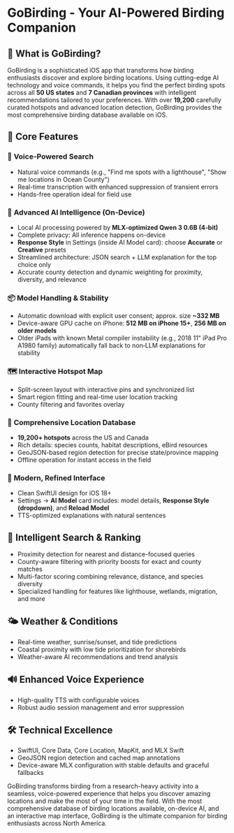 # GoBirding - Your AI-Powered Birding Companion

## 🎯 **What is GoBirding?**

GoBirding is a sophisticated iOS app that transforms how birding enthusiasts discover and explore birding locations. Using cutting-edge AI technology and voice commands, it helps you find the perfect birding spots across all **50 US states** and **7 Canadian provinces** with intelligent recommendations tailored to your preferences. With over **19,200** carefully curated hotspots and advanced location detection, GoBirding provides the most comprehensive birding database available on iOS.

## 🚀 **Core Features**

### 🎤 **Voice-Powered Search**
- Natural voice commands (e.g., "Find me spots with a lighthouse", "Show me locations in Ocean County")
- Real-time transcription with enhanced suppression of transient errors
- Hands-free operation ideal for field use

### 🤖 **Advanced AI Intelligence (On-Device)**
- Local AI processing powered by **MLX-optimized Qwen 3 0.6B (4‑bit)**
- Complete privacy: All inference happens on-device
- **Response Style** in Settings (inside AI Model card): choose **Accurate** or **Creative** presets
- Streamlined architecture: JSON search + LLM explanation for the top choice only
- Accurate county detection and dynamic weighting for proximity, diversity, and relevance

### 📦 **Model Handling & Stability**
- Automatic download with explicit user consent; approx. size **~332 MB**
- Device-aware GPU cache on iPhone: **512 MB on iPhone 15+**, **256 MB on older models**
- Older iPads with known Metal compiler instability (e.g., 2018 11" iPad Pro A1980 family) automatically fall back to non‑LLM explanations for stability

### 🗺️ **Interactive Hotspot Map**
- Split-screen layout with interactive pins and synchronized list
- Smart region fitting and real-time user location tracking
- County filtering and favorites overlay

### 📍 **Comprehensive Location Database**
- **19,200+ hotspots** across the US and Canada
- Rich details: species counts, habitat descriptions, eBird resources
- GeoJSON-based region detection for precise state/province mapping
- Offline operation for instant access in the field

### 🎨 **Modern, Refined Interface**
- Clean SwiftUI design for iOS 18+
- Settings → **AI Model** card includes: model details, **Response Style (dropdown)**, and **Reload Model**
- TTS-optimized explanations with natural sentences

## 🧠 **Intelligent Search & Ranking**
- Proximity detection for nearest and distance-focused queries
- County-aware filtering with priority boosts for exact and county matches
- Multi-factor scoring combining relevance, distance, and species diversity
- Specialized handling for features like lighthouse, wetlands, migration, and more

## 🌤️ **Weather & Conditions**
- Real-time weather, sunrise/sunset, and tide predictions
- Coastal proximity with low tide prioritization for shorebirds
- Weather-aware AI recommendations and trend analysis

## 🔊 **Enhanced Voice Experience**
- High-quality TTS with configurable voices
- Robust audio session management and error suppression

## 🛠️ **Technical Excellence**
- SwiftUI, Core Data, Core Location, MapKit, and MLX Swift
- GeoJSON region detection and cached map annotations
- Device-aware MLX configuration with stable defaults and graceful fallbacks

GoBirding transforms birding from a research-heavy activity into a seamless, voice-powered experience that helps you discover amazing locations and make the most of your time in the field. With the most comprehensive database of birding locations available, on-device AI, and an interactive map interface, GoBirding is the ultimate companion for birding enthusiasts across North America. 